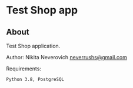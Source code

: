 Test Shop app
====

About
-----

Test Shop application.

Author: Nikita Neverovich <neverrushs@gmail.com>

Requirements:

    Python 3.8, PostgreSQL
